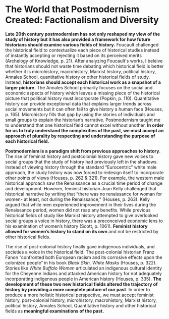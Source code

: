 # The World that Postmodernism Created: Factionalism and Diversity
	
**Late 20th century postmodernism has not only reshaped my view of the study of history but it has also provided a framework for how future historians should examine various fields of history.** Foucault challenged the historical field to contextualize each piece of historical studies instead of instantly accepting or rejecting it based on its perceived merits (Archelogy of Knowledge, p. 21). After analyzing Foucault's works, I beleive that historians should not waste time debating which historical field is better whether it is microhistory, macrohistory, Marxist history, political history, Annales School, quantitative history or other historical fields of study. Instead, **historians should accept each historical work as a snapshot of a larger picture.** The Annales School primarily focuses on the social and economic aspects of history which leaves a missing piece of the historical picture that political history must incorporate (Popkin, p. 110). Quantitative history can provide exceptional data that explains larger trends across social movements but it can often fail to give history a human face (Houses, p. 165). Microhistory fills that gap by using the stories of individuals and small groups to explain the historian’s narrative. Postmodernism taught me to understand that one historical field cannot excel without another. **In order for us to truly understand the complexities of the past, we must accept an approach of plurality by respecting and understanding the purpose of each historical field.** 
	
**Postmodernism is a paradigm shift from previous approaches to history**. The rise of feminist history and postcolonial history gave new voices to social groups that the study of history had previously left in the shadows. Instead of viewing history through the standard “Eurocentric” white male approach, the study history was now forced to redesign itself to incorporate other points of views (Houses, p. 262 & 321). For example, the western male historical approach saw the Renaissance as a crucial time period of change and development. However, feminist historian Joan Kelly challenged that historical narrative by writing that “there was no renaissance for woman for women- at least, not during the Renaissance,” (Houses, p. 263). Kelly argued that while men experienced improvement in their lives during the Renaissance period, women did not reap any benefits. While previous historical fields of study like Marxist history attempted to give overlooked social groups a voice in history, there was a preconceived economic lens to his examination of women’s history (Scott, p. 1061). **Feminist history allowed for women’s history to stand on its own** and not be restricted by other historical fields. 
	
The rise of post-colonial history finally gave indigenous individuals, and societies a voice in the historical field. The post-colonial historian Franz Fanon “confronted both European racism and its corrosive effects upon the colonized people” in his book *Black Skin, White Masks* (Houses, p. 322). Stories like *White Buffalo Women* articulated an indigenous cultural identity for the Cheyenne Indians and attacked American history for not adequately incorporating indigenous people in American history (Houses, p. 335). **The development of these two new historical fields altered the trajectory of history by providing a more complete picture of our past**. In order to produce a more holistic historical perspective, we must accept feminist history, post-colonial history, microhistory, macrohistory, Marxist history, political history, Annales School, Quantitative history and other historical fields as **meaningful examinations of the past.** 
